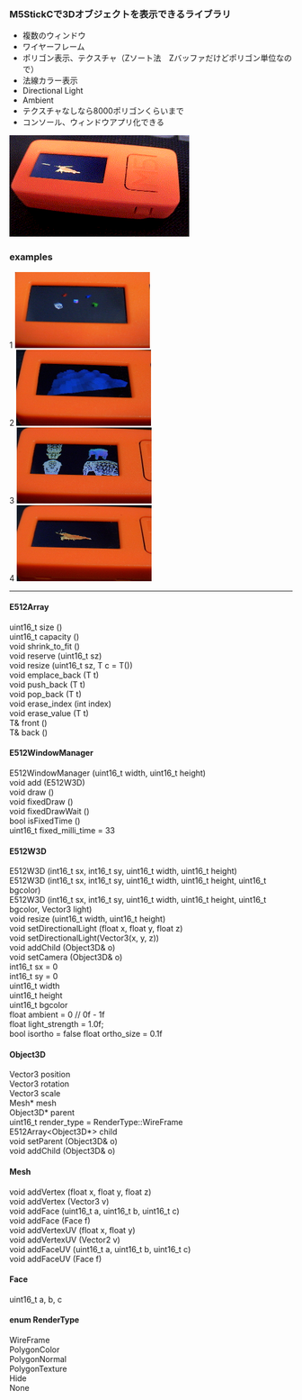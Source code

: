 
### M5StickCで3Dオブジェクトを表示できるライブラリ  
- 複数のウィンドウ  
- ワイヤーフレーム  
- ポリゴン表示、テクスチャ（Zソート法　Zバッファだけどポリゴン単位なので）  
- 法線カラー表示  
- Directional Light  
- Ambient  
- テクスチャなしなら8000ポリゴンくらいまで  
- コンソール、ウィンドウアプリ化できる  

![Gif](./img/anim.gif)  
### examples  
1
![Image](./img/1.jpg)  
2
![Image](./img/2.jpg)  
3
![Image](./img/3.jpg)  
4
![Image](./img/4.jpg)  



----

#### E512Array
uint16_t size ()  
uint16_t capacity ()  
void shrink_to_fit ()  
void reserve (uint16_t sz)  
void resize (uint16_t sz, T c = T())  
void emplace_back (T t)  
void push_back (T t)  
void pop_back (T t)  
void erase_index (int index)  
void erase_value (T t)  
T& front ()  
T& back ()  

#### E512WindowManager
E512WindowManager (uint16_t width, uint16_t height)  
void add (E512W3D)  
void draw ()  
void fixedDraw ()  
void fixedDrawWait ()  
bool isFixedTime ()  
uint16_t fixed_milli_time = 33  
#### E512W3D  
E512W3D (int16_t sx, int16_t sy, uint16_t width, uint16_t height)  
E512W3D (int16_t sx, int16_t sy, uint16_t width, uint16_t height, uint16_t bgcolor)  
E512W3D (int16_t sx, int16_t sy, uint16_t width, uint16_t height, uint16_t bgcolor, Vector3 light)  
void resize (uint16_t width, uint16_t height)  
void setDirectionalLight (float x, float y, float z)  
void setDirectionalLight(Vector3(x, y, z))  
void addChild (Object3D& o)  
void setCamera (Object3D& o)  
int16_t sx = 0  
int16_t sy = 0  
uint16_t width  
uint16_t height  
uint16_t bgcolor  
float ambient = 0 // 0f - 1f  
float light_strength = 1.0f;  
bool isortho = false
float ortho_size = 0.1f
  
#### Object3D  
Vector3 position  
Vector3 rotation  
Vector3 scale  
Mesh* mesh  
Object3D* parent  
uint16_t render_type = RenderType::WireFrame  
E512Array<Object3D*> child  
void setParent (Object3D& o)  
void addChild (Object3D& o)  
    
#### Mesh
void addVertex (float x, float y, float z)  
void addVertex (Vector3 v)  
void addFace (uint16_t a, uint16_t b, uint16_t c)  
void addFace (Face f)  
void addVertexUV (float x, float y)  
void addVertexUV (Vector2 v)  
void addFaceUV (uint16_t a, uint16_t b, uint16_t c)  
void addFaceUV (Face f)  
#### Face
uint16_t a, b, c  

#### enum RenderType
WireFrame  
PolygonColor  
PolygonNormal  
PolygonTexture  
Hide  
None  


